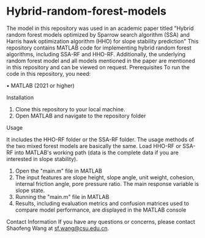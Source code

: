 # Hybrid-random-forest-models
The model in this repository was used in an academic paper titled "Hybrid random forest models optimized by Sparrow search algorithm (SSA) and Harris hawk optimization algorithm (HHO) for slope stability prediction" This repository contains MATLAB code for implementing hybrid random forest algorithms, including SSA-RF and HHO-RF. Additionally, the underlying random forest model and all models mentioned in the paper are mentioned in this repository and can be viewed on request.
Prerequisites To run the code in this repository, you need:

• MATLAB (2021 or higher)

Installation

1. Clone this repository to your local machine.
2. Open MATLAB and navigate to the repository folder

Usage

It includes the HHO-RF folder or the SSA-RF folder. The usage methods of the two mixed forest models are basically the same. Load HHO-RF or SSA-RF into MATLAB's working path (data is the complete data if you are interested in slope stability).
1. Open the "main.m" file in MATLAB
2. The input features are slope height, slope angle, unit weight, cohesion, internal friction angle, pore pressure ratio. The main response variable is slope state.
3. Running the "main.m" file in MATLAB
4. Results, including evaluation metrics and confusion matrices used to compare model performance, are displayed in the MATLAB console

Contact Information If you have any questions or concerns, please contact Shaofeng Wang at sf.wang@csu.edu.cn.

